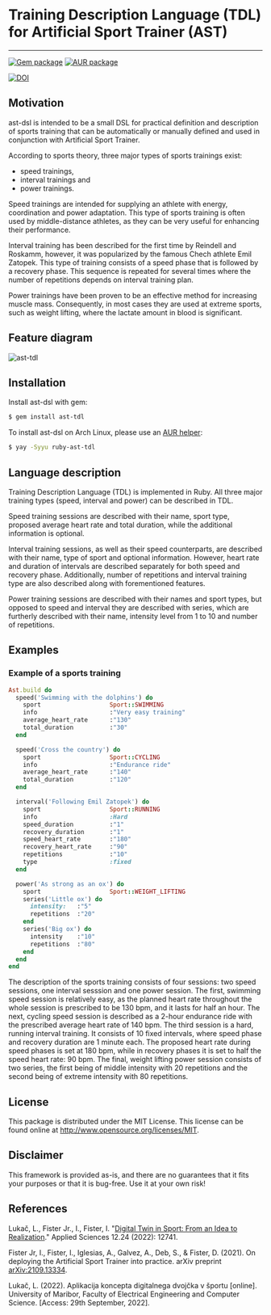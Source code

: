 # Training Description Language (TDL) for Artificial Sport Trainer (AST)

---

[![Gem package](https://img.shields.io/gem/v/ast-tdl?color=blue)](https://img.shields.io/gem/v/ast-tdl?color=blue)
[![AUR package](https://img.shields.io/aur/version/ruby-ast-tdl?color=blue&label=Arch%20Linux&logo=arch-linux)](https://aur.archlinux.org/packages/ruby-ast-tdl)

[![DOI](https://img.shields.io/badge/DOI-10.3390/app122412741-blue)](https://doi.org/10.3390/app122412741)

## Motivation
ast-dsl is intended to be a small DSL for practical definition and description of sports training that can be automatically or manually defined and used in conjunction with Artificial Sport Trainer.

According to sports theory, three major types of sports trainings exist:
- speed trainings,
- interval trainings and
- power trainings.

Speed trainings are intended for supplying an athlete with energy, coordination and power adaptation. This type of sports training is often used by middle-distance athletes, as they can be very useful for enhancing their performance.

Interval training has been described for the first time by Reindell and Roskamm, however, it was popularized by the famous Chech athlete Emil Zatopek. This type of training consists of a speed phase that is followed by a recovery phase. This sequence is repeated for several times where the number of repetitions depends on interval training plan.

Power trainings have been proven to be an effective method for increasing muscle mass. Consequently, in most cases they are used at extreme sports, such as weight lifting, where the lactate amount in blood is significant.

## Feature diagram
![ast-tdl](https://user-images.githubusercontent.com/73126820/193033601-6c94b328-30a4-4b25-86a3-0fb81cebca3d.png)

## Installation
Install ast-dsl with gem:

```sh
$ gem install ast-tdl
```

To install ast-dsl on Arch Linux, please use an [AUR helper](https://wiki.archlinux.org/title/AUR_helpers):

```sh
$ yay -Syyu ruby-ast-tdl
```

## Language description
Training Description Language (TDL) is implemented in Ruby. All three major training types (speed, interval and power) can be described in TDL.

Speed training sessions are described with their name, sport type, proposed average heart rate and total duration, while the additional information is optional. 

Interval training sessions, as well as their speed counterparts, are described with their name, type of sport and optional information. However, heart rate and duration of intervals are described separately for both speed and recovery phase. Additionally, number of repetitions and interval training type are also described along with forementioned features.

Power training sessions are described with their names and sport types, but opposed to speed and interval they are described with series, which are furtherly described with their name, intensity level from 1 to 10 and number of repetitions. 

## Examples
### Example of a sports training
```ruby
Ast.build do
  speed('Swimming with the dolphins') do
    sport                   Sport::SWIMMING
    info                    :"Very easy training"
    average_heart_rate      :"130"
    total_duration          :"30"
  end

  speed('Cross the country') do
    sport                   Sport::CYCLING
    info                    :"Endurance ride"
    average_heart_rate      :"140"
    total_duration          :"120"
  end

  interval('Following Emil Zatopek') do
    sport                   Sport::RUNNING
    info                    :Hard
    speed_duration          :"1"
    recovery_duration       :"1"
    speed_heart_rate        :"180"
    recovery_heart_rate     :"90"
    repetitions             :"10"
    type                    :fixed
  end

  power('As strong as an ox') do
    sport                   Sport::WEIGHT_LIFTING
    series('Little ox') do
      intensity:   :"5"
      repetitions  :"20"
    end
    series('Big ox') do
      intensity    :"10"
      repetitions  :"80"
    end
  end
end
```
The description of the sports training consists of four sessions: two speed sessions, one interval sesssion and one power session. The first, swimming speed session is relatively easy, as the planned heart rate throughout the whole session is prescribed to be 130 bpm, and it lasts for half an hour. The next, cycling speed session is described as a 2-hour endurance ride with the prescribed average heart rate of 140 bpm. The third session is a hard, running interval training. It consists of 10 fixed intervals, where speed phase and recovery duration are 1 minute each. The proposed heart rate during speed phases is set at 180 bpm, while in recovery phases it is set to half the speed heart rate: 90 bpm. The final, weight lifting power session consists of two series, the first being of middle intensity with 20 repetitions and the second being of extreme intensity with 80 repetitions.

## License
This package is distributed under the MIT License. This license can be found online at <http://www.opensource.org/licenses/MIT>.

## Disclaimer
This framework is provided as-is, and there are no guarantees that it fits your purposes or that it is bug-free. Use it at your own risk!

## References
Lukač, L., Fister Jr., I., Fister, I. "[Digital Twin in Sport: From an Idea to Realization](https://www.mdpi.com/2076-3417/12/24/12741)." Applied Sciences 12.24 (2022): 12741.

Fister Jr, I., Fister, I., Iglesias, A., Galvez, A., Deb, S., & Fister, D. (2021). On deploying the Artificial Sport Trainer into practice. arXiv preprint [arXiv:2109.13334](https://arxiv.org/abs/2109.13334).

Lukač, L. (2022). Aplikacija koncepta digitalnega dvojčka v športu [online]. University of Maribor, Faculty of Electrical Engineering and Computer Science. [Access: 29th September, 2022].
